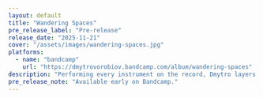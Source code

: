 ```yaml
---
layout: default
title: "Wandering Spaces"
pre_release_label: "Pre-release"
release_date: "2025-11-21"
cover: "/assets/images/wandering-spaces.jpg"
platforms:
  - name: "bandcamp"
    url: "https://dmytrovorobiov.bandcamp.com/album/wandering-spaces"
description: "Performing every instrument on the record, Dmytro layers electric guitar, subtle rhythmic textures, and the expressive breath of an electric trumpet tone - channeling raw emotional power through a modern, synthesized sound. The result is a spacious, slow-burning experience: part improvisation, part meditation."
pre_release_note: "Available early on Bandcamp."
---
```

